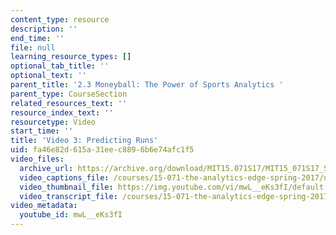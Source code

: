 ```yaml
---
content_type: resource
description: ''
end_time: ''
file: null
learning_resource_types: []
optional_tab_title: ''
optional_text: ''
parent_title: '2.3 Moneyball: The Power of Sports Analytics '
parent_type: CourseSection
related_resources_text: ''
resource_index_text: ''
resourcetype: Video
start_time: ''
title: 'Video 3: Predicting Runs'
uid: fa46e82d-615a-31ee-c889-6b6e74afc1f5
video_files:
  archive_url: https://archive.org/download/MIT15.071S17/MIT15_071S17_Session_2.3.05_300k.mp4
  video_captions_file: /courses/15-071-the-analytics-edge-spring-2017/d97573913fdd5b31bce9c915f2632fa7_mwL__eKs3fI.vtt
  video_thumbnail_file: https://img.youtube.com/vi/mwL__eKs3fI/default.jpg
  video_transcript_file: /courses/15-071-the-analytics-edge-spring-2017/8c137425f13ca90d665694ae873dc27e_mwL__eKs3fI.pdf
video_metadata:
  youtube_id: mwL__eKs3fI
---
```

